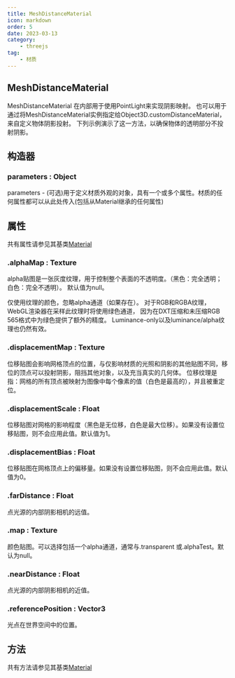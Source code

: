 ```yaml
---
title: MeshDistanceMaterial
icon: markdown
order: 5
date: 2023-03-13
category:
    - threejs
tag:
    - 材质
---
```


## MeshDistanceMaterial

MeshDistanceMaterial 在内部用于使用PointLight来实现阴影映射。 也可以用于通过将MeshDistanceMaterial实例指定给Object3D.customDistanceMaterial，来自定义物体阴影投射。 下列示例演示了这一方法，以确保物体的透明部分不投射阴影。

## 构造器

### parameters : Object

parameters - (可选)用于定义材质外观的对象，具有一个或多个属性。材质的任何属性都可以从此处传入(包括从Material继承的任何属性)

## 属性

共有属性请参见其基类[Material](/threejs/材质/材质.md)

### .alphaMap : Texture

alpha贴图是一张灰度纹理，用于控制整个表面的不透明度。（黑色：完全透明；白色：完全不透明）。 默认值为null。

仅使用纹理的颜色，忽略alpha通道（如果存在）。 对于RGB和RGBA纹理，WebGL渲染器在采样此纹理时将使用绿色通道， 因为在DXT压缩和未压缩RGB 565格式中为绿色提供了额外的精度。 Luminance-only以及luminance/alpha纹理也仍然有效。

### .displacementMap : Texture

位移贴图会影响网格顶点的位置，与仅影响材质的光照和阴影的其他贴图不同，移位的顶点可以投射阴影，阻挡其他对象，以及充当真实的几何体。 位移纹理是指：网格的所有顶点被映射为图像中每个像素的值（白色是最高的），并且被重定位。

### .displacementScale : Float

位移贴图对网格的影响程度（黑色是无位移，白色是最大位移）。如果没有设置位移贴图，则不会应用此值。默认值为1。

### .displacementBias : Float

位移贴图在网格顶点上的偏移量。如果没有设置位移贴图，则不会应用此值。默认值为0。

### .farDistance : Float

点光源的内部阴影相机的远值。

### .map : Texture

颜色贴图。可以选择包括一个alpha通道，通常与.transparent 或.alphaTest。默认为null。

### .nearDistance : Float

点光源的内部阴影相机的近值。

### .referencePosition : Vector3

光点在世界空间中的位置。

## 方法

共有方法请参见其基类[Material](/threejs/材质/材质.md)
